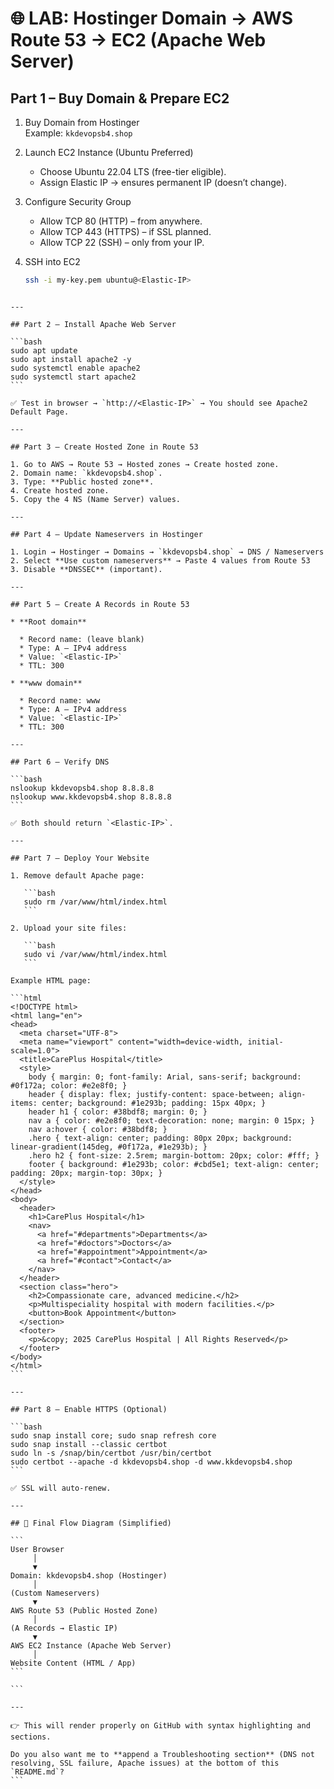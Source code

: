 
# 🌐 LAB: Hostinger Domain → AWS Route 53 → EC2 (Apache Web Server)

## Part 1 – Buy Domain & Prepare EC2

1. Buy Domain from Hostinger  
   Example: `kkdevopsb4.shop`

2. Launch EC2 Instance (Ubuntu Preferred)  
   - Choose Ubuntu 22.04 LTS (free-tier eligible).  
   - Assign Elastic IP → ensures permanent IP (doesn’t change).  

3. Configure Security Group  
   - Allow TCP 80 (HTTP) – from anywhere.  
   - Allow TCP 443 (HTTPS) – if SSL planned.  
   - Allow TCP 22 (SSH) – only from your IP.  

4. SSH into EC2  
   ```bash
   ssh -i my-key.pem ubuntu@<Elastic-IP>
````

---

## Part 2 – Install Apache Web Server

```bash
sudo apt update
sudo apt install apache2 -y
sudo systemctl enable apache2
sudo systemctl start apache2
```

✅ Test in browser → `http://<Elastic-IP>` → You should see Apache2 Default Page.

---

## Part 3 – Create Hosted Zone in Route 53

1. Go to AWS → Route 53 → Hosted zones → Create hosted zone.
2. Domain name: `kkdevopsb4.shop`.
3. Type: **Public hosted zone**.
4. Create hosted zone.
5. Copy the 4 NS (Name Server) values.

---

## Part 4 – Update Nameservers in Hostinger

1. Login → Hostinger → Domains → `kkdevopsb4.shop` → DNS / Nameservers
2. Select **Use custom nameservers** → Paste 4 values from Route 53
3. Disable **DNSSEC** (important).

---

## Part 5 – Create A Records in Route 53

* **Root domain**

  * Record name: (leave blank)
  * Type: A – IPv4 address
  * Value: `<Elastic-IP>`
  * TTL: 300

* **www domain**

  * Record name: www
  * Type: A – IPv4 address
  * Value: `<Elastic-IP>`
  * TTL: 300

---

## Part 6 – Verify DNS

```bash
nslookup kkdevopsb4.shop 8.8.8.8
nslookup www.kkdevopsb4.shop 8.8.8.8
```

✅ Both should return `<Elastic-IP>`.

---

## Part 7 – Deploy Your Website

1. Remove default Apache page:

   ```bash
   sudo rm /var/www/html/index.html
   ```

2. Upload your site files:

   ```bash
   sudo vi /var/www/html/index.html
   ```

Example HTML page:

```html
<!DOCTYPE html>
<html lang="en">
<head>
  <meta charset="UTF-8">
  <meta name="viewport" content="width=device-width, initial-scale=1.0">
  <title>CarePlus Hospital</title>
  <style>
    body { margin: 0; font-family: Arial, sans-serif; background: #0f172a; color: #e2e8f0; }
    header { display: flex; justify-content: space-between; align-items: center; background: #1e293b; padding: 15px 40px; }
    header h1 { color: #38bdf8; margin: 0; }
    nav a { color: #e2e8f0; text-decoration: none; margin: 0 15px; }
    nav a:hover { color: #38bdf8; }
    .hero { text-align: center; padding: 80px 20px; background: linear-gradient(145deg, #0f172a, #1e293b); }
    .hero h2 { font-size: 2.5rem; margin-bottom: 20px; color: #fff; }
    footer { background: #1e293b; color: #cbd5e1; text-align: center; padding: 20px; margin-top: 30px; }
  </style>
</head>
<body>
  <header>
    <h1>CarePlus Hospital</h1>
    <nav>
      <a href="#departments">Departments</a>
      <a href="#doctors">Doctors</a>
      <a href="#appointment">Appointment</a>
      <a href="#contact">Contact</a>
    </nav>
  </header>
  <section class="hero">
    <h2>Compassionate care, advanced medicine.</h2>
    <p>Multispeciality hospital with modern facilities.</p>
    <button>Book Appointment</button>
  </section>
  <footer>
    <p>&copy; 2025 CarePlus Hospital | All Rights Reserved</p>
  </footer>
</body>
</html>
```

---

## Part 8 – Enable HTTPS (Optional)

```bash
sudo snap install core; sudo snap refresh core
sudo snap install --classic certbot
sudo ln -s /snap/bin/certbot /usr/bin/certbot
sudo certbot --apache -d kkdevopsb4.shop -d www.kkdevopsb4.shop
```

✅ SSL will auto-renew.

---

## 🔄 Final Flow Diagram (Simplified)

```
User Browser
     │
     ▼
Domain: kkdevopsb4.shop (Hostinger)
     │
(Custom Nameservers)
     ▼
AWS Route 53 (Public Hosted Zone)
     │
(A Records → Elastic IP)
     ▼
AWS EC2 Instance (Apache Web Server)
     │
Website Content (HTML / App)
```

```

---

👉 This will render properly on GitHub with syntax highlighting and sections.  

Do you also want me to **append a Troubleshooting section** (DNS not resolving, SSL failure, Apache issues) at the bottom of this `README.md`?
```
